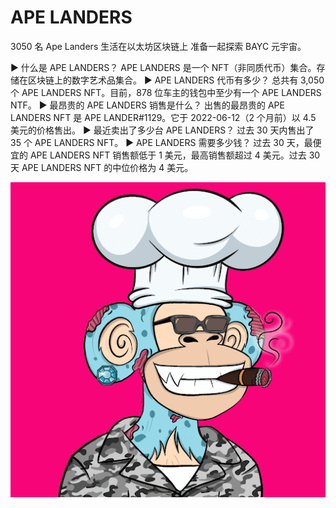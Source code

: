 # APE LANDERS

3050 名 Ape Landers 生活在以太坊区块链上 准备一起探索 BAYC 元宇宙。

▶ 什么是 APE LANDERS？
APE LANDERS 是一个 NFT（非同质代币）集合。存储在区块链上的数字艺术品集合。
▶ APE LANDERS 代币有多少？
总共有 3,050 个 APE LANDERS NFT。目前，878 位车主的钱包中至少有一个 APE LANDERS NTF。
▶ 最昂贵的 APE LANDERS 销售是什么？
出售的最昂贵的 APE LANDERS NFT 是 APE LANDER#1129。它于 2022-06-12（2 个月前）以 4.5 美元的价格售出。
▶ 最近卖出了多少台 APE LANDERS？
过去 30 天内售出了 35 个 APE LANDERS NFT。
▶ APE LANDERS 需要多少钱？
过去 30 天，最便宜的 APE LANDERS NFT 销售额低于 1 美元，最高销售额超过 4 美元。过去 30 天 APE LANDERS NFT 的中位价格为 4 美元。

![unnamed](unnamed.png)


